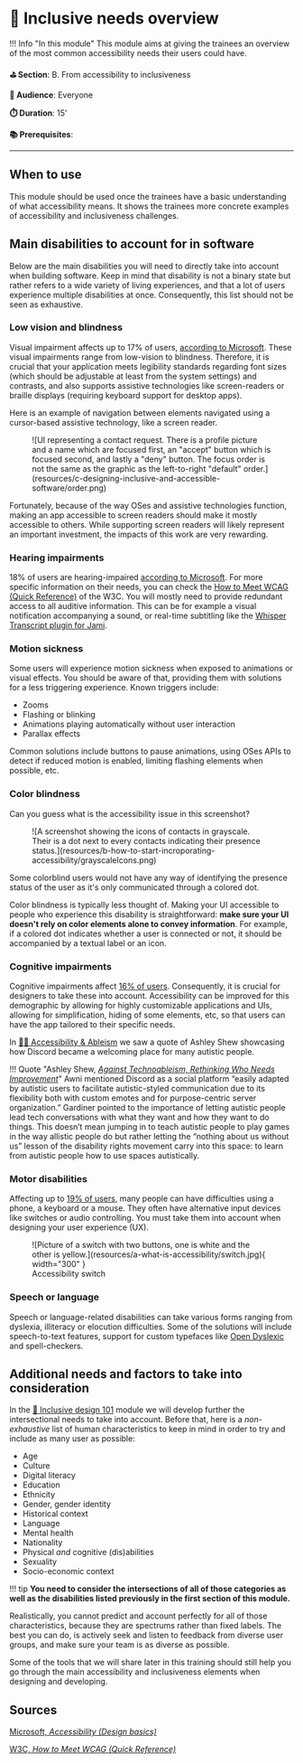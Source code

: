 # 🔭 Inclusive needs overview

!!! Info "In this module"
    This module aims at giving the trainees an overview of the most common accessibility needs their users could have.

**⛳️ Section**: B. From accessibility to inclusiveness

**👥 Audience**: Everyone

**⏱️ ️Duration**: 15'

**📚 Prerequisites**:

---

## When to use

This module should be used once the trainees have a basic understanding of what accessibility means. It shows the trainees more concrete examples of accessibility and inclusiveness challenges.

## Main disabilities to account for in software

Below are the main disabilities you will need to directly take into account when building software. Keep in mind that disability is not a binary state but rather refers to a wide variety of living experiences, and that a lot of users experience multiple disabilities at once. Consequently, this list should not be seen as exhaustive.

### Low vision and blindness

Visual impairment affects up to 17% of users, [according to Microsoft](https://learn.microsoft.com/en-us/windows/win32/uxguide/inter-accessibility). These visual impairments range from low-vision to blindness. Therefore, it is crucial that your application meets legibility standards regarding font sizes (which should be adjustable at least from the system settings) and contrasts, and also supports assistive technologies like screen-readers or braille displays (requiring keyboard support for desktop apps).

Here is an example of navigation between elements navigated using a cursor-based assistive technology, like a screen reader.

<figure markdown="span">
    ![UI representing a contact request. There is a profile picture and a name which are focused first, an "accept" button which is focused second, and lastly a "deny" button. The focus order is not the same as the graphic as the left-to-right "default" order.](resources/c-designing-inclusive-and-accessible-software/order.png)
</figure>

Fortunately, because of the way OSes and assistive technologies function, making an app accessible to screen readers should make it mostly accessible to others. While supporting screen readers will likely represent an important investment, the impacts of this work are very rewarding.

### Hearing impairments

18% of users are hearing-impaired [according to Microsoft](https://learn.microsoft.com/en-us/windows/win32/uxguide/inter-accessibility). For more specific information on their needs, you can check the [How to Meet WCAG (Quick Reference)](https://www.w3.org/WAI/WCAG22/quickref/#time-based-media) of the W3C. You will mostly need to provide redundant access to all auditive information. This can be for example a visual notification accompanying a sound, or real-time subtitling like the [Whisper Transcript plugin for Jami](https://jami.net/plugins/).

### Motion sickness

Some users will experience motion sickness when exposed to animations or visual effects. You should be aware of that, providing them with solutions for a less triggering experience. Known triggers include:

- Zooms
- Flashing or blinking
- Animations playing automatically without user interaction
- Parallax effects

Common solutions include buttons to pause animations, using OSes APIs to detect if reduced motion is enabled, limiting flashing elements when possible, etc.

### Color blindness

Can you guess what is the accessibility issue in this screenshot?

<figure markdown="span">
    ![A screenshot showing the icons of contacts in grayscale. Their is a dot next to every contacts indicating their presence status.](resources/b-how-to-start-incroporating-accessibility/grayscaleIcons.png)
</figure>

Some colorblind users would not have any way of identifying the presence status of the user as it's only communicated through a colored dot.

Color blindness is typically less thought of. Making your UI accessible to people who experience this disability is straightforward: **make sure your UI doesn't rely on color elements alone to convey information**. For example, if a colored dot indicates whether a user is connected or not, it should be accompanied by a textual label or an icon.

### Cognitive impairments

Cognitive impairments affect [16% of users](https://learn.microsoft.com/en-us/windows/win32/uxguide/inter-accessibility). Consequently, it is crucial for designers to take these into account. Accessibility can be improved for this demographic by allowing for highly customizable applications and UIs, allowing for simplification, hiding of some elements, etc, so that users can have the app tailored to their specific needs.

In [👩‍🦽 Accessibility & Ableism](A-AIE.md) we saw a quote of Ashley Shew showcasing how Discord became a welcoming place for many autistic people.

!!! Quote "Ashley Shew, *[Against Technoableism, Rethinking Who Needs Improvement](https://wwnorton.com/books/9781324036661)*"
    Awni mentioned Discord as a social platform “easily adapted by autistic users to facilitate autistic-styled communication due to its flexibility both with custom emotes and for purpose-centric server organization.” Gardiner pointed to the importance of letting autistic people lead tech conversations with what they want and how they want to do things. This doesn’t mean jumping in to teach autistic people to play games in the way allistic people do but rather letting the “nothing about us without us” lesson of the disability rights movement carry into this space: to learn from autistic people how to use spaces autistically.

### Motor disabilities

Affecting up to [19% of users](https://learn.microsoft.com/en-us/windows/win32/uxguide/inter-accessibility), many people can have difficulties using a phone, a keyboard or a mouse. They often have alternative input devices like switches or audio controlling. You must take them into account when designing your user experience (UX).

<figure markdown="span">
  ![Picture of a switch with two buttons, one is white and the other is yellow.](resources/a-what-is-accessibility/switch.jpg){ width="300" }
  <figcaption>Accessibility switch</figcaption>
</figure>

### Speech or language

Speech or language-related disabilities can take various forms ranging from dyslexia, illiteracy or elocution difficulties. Some of the solutions will include speech-to-text features, support for custom typefaces like [Open Dyslexic](https://opendyslexic.org/) and spell-checkers.

## Additional needs and factors to take into consideration

In the [🎨 Inclusive design 101](C-IDE.md) module we will develop further the intersectional needs to take into account. Before that, here is a *non-exhaustive* list of human characteristics to keep in mind in order to try and include as many user as possible:

- Age
- Culture
- Digital literacy
- Education
- Ethnicity
- Gender, gender identity
- Historical context
- Language
- Mental health
- Nationality
- Physical *and* cognitive (dis)abilities
- Sexuality
- Socio-economic context

!!! tip
    **You need to consider the intersections of all of those categories as well as the disabilities listed previously in the first section of this module.**

Realistically, you cannot predict and account perfectly for all of those characteristics, because they are spectrums rather than fixed labels. The best you can do, is actively seek and listen to feedback from diverse user groups, and make sure your team is as diverse as possible.

Some of the tools that we will share later in this training should still help you go through the main accessibility and inclusiveness elements when designing and developing.

## Sources

[Microsoft, *Accessibility (Design basics)*](https://learn.microsoft.com/en-us/windows/win32/uxguide/inter-accessibility)

[W3C, *How to Meet WCAG (Quick Reference)*](https://www.w3.org/WAI/WCAG22/quickref/#time-based-media)